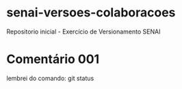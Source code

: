 # senai-versoes-colaboracoes
Repositorio inicial - Exercício de Versionamento SENAI

# Comentário 001
lembrei do comando: git status